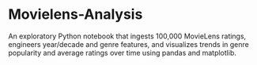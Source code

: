 # Movielens-Analysis
An exploratory Python notebook that ingests 100,000 MovieLens ratings, engineers year/decade and genre features, and visualizes trends in genre popularity and average ratings over time using pandas and matplotlib.
